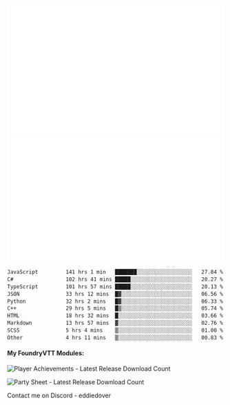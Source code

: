 
![](https://raw.githubusercontent.com/eddiedover/ghstats/master/generated/overview.svg)
![](https://raw.githubusercontent.com/eddiedover/ghstats/master/generated/languages.svg)

<!--START_SECTION:waka-->

```txt
JavaScript         141 hrs 1 min   ███████░░░░░░░░░░░░░░░░░░   27.84 %
C#                 102 hrs 41 mins █████░░░░░░░░░░░░░░░░░░░░   20.27 %
TypeScript         101 hrs 57 mins █████░░░░░░░░░░░░░░░░░░░░   20.13 %
JSON               33 hrs 12 mins  █▓░░░░░░░░░░░░░░░░░░░░░░░   06.56 %
Python             32 hrs 2 mins   █▓░░░░░░░░░░░░░░░░░░░░░░░   06.33 %
C++                29 hrs 5 mins   █▒░░░░░░░░░░░░░░░░░░░░░░░   05.74 %
HTML               18 hrs 32 mins  █░░░░░░░░░░░░░░░░░░░░░░░░   03.66 %
Markdown           13 hrs 57 mins  ▓░░░░░░░░░░░░░░░░░░░░░░░░   02.76 %
SCSS               5 hrs 4 mins    ▒░░░░░░░░░░░░░░░░░░░░░░░░   01.00 %
Other              4 hrs 11 mins   ▒░░░░░░░░░░░░░░░░░░░░░░░░   00.83 %
```

<!--END_SECTION:waka-->

#### My FoundryVTT Modules:

  ![Player Achievements - Latest Release Download Count](https://img.shields.io/badge/dynamic/json?label=Player%20Achievements%20-%20Downloads@latest&query=assets%5B1%5D.download_count&url=https%3A%2F%2Fapi.github.com%2Frepos%2FEddieDover%2Ffvtt-player-achievements%2Freleases%2Flatest)

  ![Party Sheet - Latest Release Download Count](https://img.shields.io/badge/dynamic/json?label=Party%20Sheet%20-%20Downloads@latest&query=assets%5B1%5D.download_count&url=https%3A%2F%2Fapi.github.com%2Frepos%2FEddieDover%2Ffvtt-party-sheet%2Freleases%2Flatest)

<a rel="me" href="https://techhub.social/@EddieDover"></a>

Contact me on Discord - eddiedover
